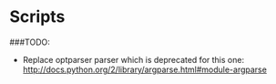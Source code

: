Scripts
=======


###TODO:

- Replace optparser parser which is deprecated for this one: http://docs.python.org/2/library/argparse.html#module-argparse
